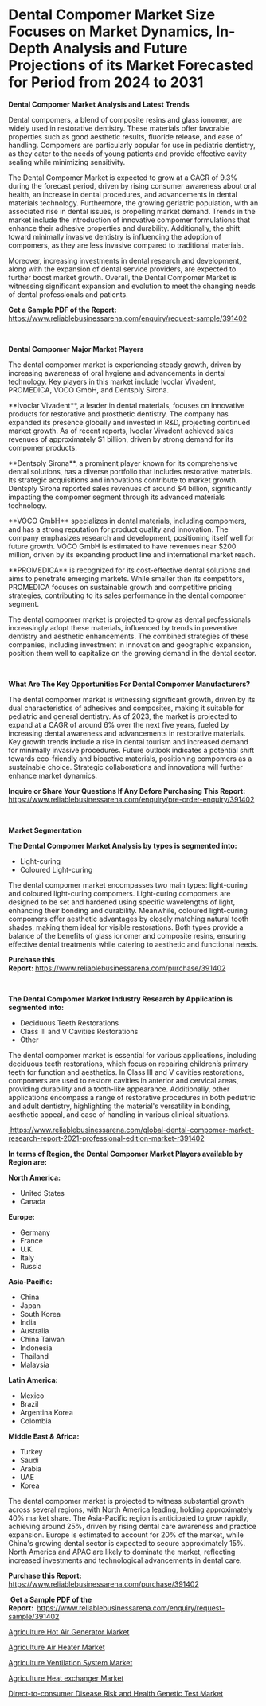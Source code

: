 <p><h1>Dental Compomer Market Size Focuses on Market Dynamics, In-Depth Analysis and Future Projections of its Market Forecasted for Period from 2024 to 2031</h1></p><p><strong>Dental Compomer Market Analysis and Latest Trends</strong></p>
<p><p>Dental compomers, a blend of composite resins and glass ionomer, are widely used in restorative dentistry. These materials offer favorable properties such as good aesthetic results, fluoride release, and ease of handling. Compomers are particularly popular for use in pediatric dentistry, as they cater to the needs of young patients and provide effective cavity sealing while minimizing sensitivity.</p><p>The Dental Compomer Market is expected to grow at a CAGR of 9.3% during the forecast period, driven by rising consumer awareness about oral health, an increase in dental procedures, and advancements in dental materials technology. Furthermore, the growing geriatric population, with an associated rise in dental issues, is propelling market demand. Trends in the market include the introduction of innovative compomer formulations that enhance their adhesive properties and durability. Additionally, the shift toward minimally invasive dentistry is influencing the adoption of compomers, as they are less invasive compared to traditional materials. </p><p>Moreover, increasing investments in dental research and development, along with the expansion of dental service providers, are expected to further boost market growth. Overall, the Dental Compomer Market is witnessing significant expansion and evolution to meet the changing needs of dental professionals and patients.</p></p>
<p><strong>Get a Sample PDF of the Report:&nbsp;</strong> <a href="https://www.reliablebusinessarena.com/enquiry/request-sample/391402?utm_campaign=1730&utm_medium=2&utm_source=Github&utm_content=ia&utm_term=26102024&utm_id=dental-compomer">https://www.reliablebusinessarena.com/enquiry/request-sample/391402</a></p>
<p>&nbsp;</p>
<p><strong>Dental Compomer Major Market Players</strong></p>
<p><p>The dental compomer market is experiencing steady growth, driven by increasing awareness of oral hygiene and advancements in dental technology. Key players in this market include Ivoclar Vivadent, PROMEDICA, VOCO GmbH, and Dentsply Sirona.</p><p>**Ivoclar Vivadent**, a leader in dental materials, focuses on innovative products for restorative and prosthetic dentistry. The company has expanded its presence globally and invested in R&D, projecting continued market growth. As of recent reports, Ivoclar Vivadent achieved sales revenues of approximately $1 billion, driven by strong demand for its compomer products.</p><p>**Dentsply Sirona**, a prominent player known for its comprehensive dental solutions, has a diverse portfolio that includes restorative materials. Its strategic acquisitions and innovations contribute to market growth. Dentsply Sirona reported sales revenues of around $4 billion, significantly impacting the compomer segment through its advanced materials technology.</p><p>**VOCO GmbH** specializes in dental materials, including compomers, and has a strong reputation for product quality and innovation. The company emphasizes research and development, positioning itself well for future growth. VOCO GmbH is estimated to have revenues near $200 million, driven by its expanding product line and international market reach.</p><p>**PROMEDICA** is recognized for its cost-effective dental solutions and aims to penetrate emerging markets. While smaller than its competitors, PROMEDICA focuses on sustainable growth and competitive pricing strategies, contributing to its sales performance in the dental compomer segment.</p><p>The dental compomer market is projected to grow as dental professionals increasingly adopt these materials, influenced by trends in preventive dentistry and aesthetic enhancements. The combined strategies of these companies, including investment in innovation and geographic expansion, position them well to capitalize on the growing demand in the dental sector.</p></p>
<p>&nbsp;</p>
<p><strong>What Are The Key Opportunities For Dental Compomer Manufacturers?</strong></p>
<p><p>The dental compomer market is witnessing significant growth, driven by its dual characteristics of adhesives and composites, making it suitable for pediatric and general dentistry. As of 2023, the market is projected to expand at a CAGR of around 6% over the next five years, fueled by increasing dental awareness and advancements in restorative materials. Key growth trends include a rise in dental tourism and increased demand for minimally invasive procedures. Future outlook indicates a potential shift towards eco-friendly and bioactive materials, positioning compomers as a sustainable choice. Strategic collaborations and innovations will further enhance market dynamics.</p></p>
<p><strong>Inquire or Share Your Questions If Any Before Purchasing This Report:</strong> <a href="https://www.reliablebusinessarena.com/enquiry/pre-order-enquiry/391402?utm_campaign=1730&utm_medium=2&utm_source=Github&utm_content=ia&utm_term=26102024&utm_id=dental-compomer">https://www.reliablebusinessarena.com/enquiry/pre-order-enquiry/391402</a></p>
<p>&nbsp;</p>
<p><strong>Market Segmentation</strong></p>
<p><strong>The Dental Compomer Market Analysis by types is segmented into:</strong></p>
<p><ul><li>Light-curing</li><li>Coloured Light-curing</li></ul></p>
<p><p>The dental compomer market encompasses two main types: light-curing and coloured light-curing compomers. Light-curing compomers are designed to be set and hardened using specific wavelengths of light, enhancing their bonding and durability. Meanwhile, coloured light-curing compomers offer aesthetic advantages by closely matching natural tooth shades, making them ideal for visible restorations. Both types provide a balance of the benefits of glass ionomer and composite resins, ensuring effective dental treatments while catering to aesthetic and functional needs.</p></p>
<p><strong>Purchase this Report:&nbsp;</strong><a href="https://www.reliablebusinessarena.com/purchase/391402?utm_campaign=1730&utm_medium=2&utm_source=Github&utm_content=ia&utm_term=26102024&utm_id=dental-compomer">https://www.reliablebusinessarena.com/purchase/391402</a></p>
<p>&nbsp;</p>
<p><strong>The Dental Compomer Market Industry Research by Application is segmented into:</strong></p>
<p><ul><li>Deciduous Teeth Restorations</li><li>Class III and V Cavities Restorations</li><li>Other</li></ul></p>
<p><p>The dental compomer market is essential for various applications, including deciduous teeth restorations, which focus on repairing children’s primary teeth for function and aesthetics. In Class III and V cavities restorations, compomers are used to restore cavities in anterior and cervical areas, providing durability and a tooth-like appearance. Additionally, other applications encompass a range of restorative procedures in both pediatric and adult dentistry, highlighting the material's versatility in bonding, aesthetic appeal, and ease of handling in various clinical situations.</p></p>
<p><a href="https://www.reliablebusinessarena.com/global-dental-compomer-market-research-report-2021-professional-edition-market-r391402?utm_campaign=1730&utm_medium=2&utm_source=Github&utm_content=ia&utm_term=26102024&utm_id=dental-compomer">&nbsp;https://www.reliablebusinessarena.com/global-dental-compomer-market-research-report-2021-professional-edition-market-r391402</a></p>
<p><strong>In terms of Region, the Dental Compomer Market Players available by Region are:</strong></p>
<p>
    <p> <strong> North America: </strong>
        <ul>
            <li>United States</li>
            <li>Canada</li>
        </ul>
        </p> 
    <p> <strong> Europe: </strong>
        <ul>
            <li>Germany</li>
            <li>France</li>
            <li>U.K.</li>
            <li>Italy</li>
            <li>Russia</li>
        </ul>
        </p> 
    <p> <strong> Asia-Pacific: </strong>
        <ul>
            <li>China</li>
            <li>Japan</li>
            <li>South Korea</li>
            <li>India</li>
            <li>Australia</li>
            <li>China Taiwan</li>
            <li>Indonesia</li>
            <li>Thailand</li>
            <li>Malaysia</li>
        </ul>
        </p> 
    <p> <strong> Latin America: </strong>
        <ul>
            <li>Mexico</li>
            <li>Brazil</li>
            <li>Argentina Korea</li>
            <li>Colombia</li>
        </ul>
        </p> 
    <p> <strong> Middle East & Africa: </strong>
        <ul>
            <li>Turkey</li>
            <li>Saudi</li>
            <li>Arabia</li>
            <li>UAE</li>
            <li>Korea</li>
        </ul>
    </p>
    </p>
<p><p>The dental compomer market is projected to witness substantial growth across several regions, with North America leading, holding approximately 40% market share. The Asia-Pacific region is anticipated to grow rapidly, achieving around 25%, driven by rising dental care awareness and practice expansion. Europe is estimated to account for 20% of the market, while China's growing dental sector is expected to secure approximately 15%. North America and APAC are likely to dominate the market, reflecting increased investments and technological advancements in dental care.</p></p>
<p><strong>Purchase this Report: </strong><a href="https://www.reliablebusinessarena.com/purchase/391402?utm_campaign=1730&utm_medium=2&utm_source=Github&utm_content=ia&utm_term=26102024&utm_id=dental-compomer">https://www.reliablebusinessarena.com/purchase/391402</a></p>
<p>&nbsp;<strong>Get a Sample PDF of the Report:&nbsp;&nbsp;</strong><a href="https://www.reliablebusinessarena.com/enquiry/request-sample/391402?utm_campaign=1730&utm_medium=2&utm_source=Github&utm_content=ia&utm_term=26102024&utm_id=dental-compomer">https://www.reliablebusinessarena.com/enquiry/request-sample/391402</a></p>
<p><strong></strong></p>
<p><p><a href="https://www.linkedin.com/pulse/global-agriculture-hot-air-generator-market-pulse-trends-pbyhf?utm_campaign=1730&utm_medium=2&utm_source=Github&utm_content=ia&utm_term=26102024&utm_id=dental-compomer">Agriculture Hot Air Generator Market</a></p><p><a href="https://www.linkedin.com/pulse/agriculture-air-heater-market-ecosystem-competitive-landscape-f2vsf?utm_campaign=1730&utm_medium=2&utm_source=Github&utm_content=ia&utm_term=26102024&utm_id=dental-compomer">Agriculture Air Heater Market</a></p><p><a href="https://www.linkedin.com/pulse/agriculture-ventilation-system-market-outlook-complete-industry-dbwrf?utm_campaign=1730&utm_medium=2&utm_source=Github&utm_content=ia&utm_term=26102024&utm_id=dental-compomer">Agriculture Ventilation System Market</a></p><p><a href="https://www.linkedin.com/pulse/insights-agriculture-heat-exchanger-market-players-size-geographical-a6fif?utm_campaign=1730&utm_medium=2&utm_source=Github&utm_content=ia&utm_term=26102024&utm_id=dental-compomer">Agriculture Heat exchanger Market</a></p><p><a href="https://www.linkedin.com/pulse/direct-to-consumer-disease-risk-health-genetic-test-market-opportunities-gcfrf?utm_campaign=1730&utm_medium=2&utm_source=Github&utm_content=ia&utm_term=26102024&utm_id=dental-compomer">Direct-to-consumer Disease Risk and Health Genetic Test Market</a></p></p>